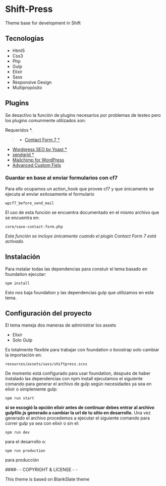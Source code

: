 # Shift-Press
Theme base for development in Shift

## Tecnologías
* Html5
* Css3
* Php
* Gulp
* Elixir
* Sass
* Responsive Design
* Multipropósito

## Plugins
Se desactivo la función de plugins necesarios por problemas de testeo pero los plugins comunmente utilizados son:

Requeridos *.

> * [Contact Form 7 *](http://contactform7.com/docs/)
* [Wordpress SEO by Yoast *](https://yoast.com/wordpress/plugins/seo/api/)
* [sendgrid *](https://wordpress.org/plugins/sendgrid-email-delivery-simplified/)
* [Mailchimp for WordPress](https://mc4wp.com/kb/)
* [Advanced Custom Fiels](http://www.advancedcustomfields.com/resources/)


### Guardar en base al enviar formularios con cf7

Para ello ocupamos un action_hook que provee cf7 y que únicamente se ejecuta al enviar exitosamente el formulario

    wpcf7_before_send_mail

El uso de esta función se encuentra documentado en el mismo archivo que se encuentra en:

    core/save-contact-form.php

*Esta función se incluye únicamente cuando el plugin Contact Form 7 está activado.*

## Instalación
Para instalar todas las dependencias para constuir el tema basado en foundation ejecutar:

    npm install

Esto nos baja foundation y las dependencias gulp que utilizamos en este tema.

## Configuración del proyecto
El tema maneja dos maneras de administrar los assets

* Elixir
* Solo Gulp

Es totalmente flexible para trabajar con foundation o boostrap solo cambiar la importación en:

	resources/assets/sass/shiftpress.scss

De momento está configurado para usar foundation, después de haber instalado las dependencias con npm install ejecutamos el siguiente comando para generar el archivo de gulp según necesidades ya sea en elixir o simplemente gulp:

	npm run start

**si se escogió la opción elixir antes de continuar debes entrar al archivo gulpfile.js generado a cambiar la url de tu sitio en desarrollo.** Una vez generado el archivo procedemos a ejecutar el siguiente comando para correr gulp ya sea con elixir o sin el:

	npm run dev

para el desarrollo o:

	npm run production

para producción

####- - COPYRIGHT & LICENSE - -

This theme is based on BlankSlate theme
